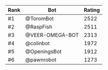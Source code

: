 Rank|Bot|Rating
---|---|---
#1|@ToromBot|2522
#2|@RaspFish|2511
#3|@VEER-OMEGA-BOT|2313
#4|@colinbot|1972
#5|@OpeningsBot|1912
#6|@pawnrobot|1273
